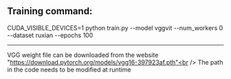 ## Training command:<br />
CUDA_VISIBLE_DEVICES=1 python train.py --model vggvit --num_workers 0 --dataset ruxian --epochs 100<br />
****
VGG weight file can be downloaded from the website "https://download.pytorch.org/models/vgg16-397923af.pth"<br />
The path in the code needs to be modified at runtime<br />
